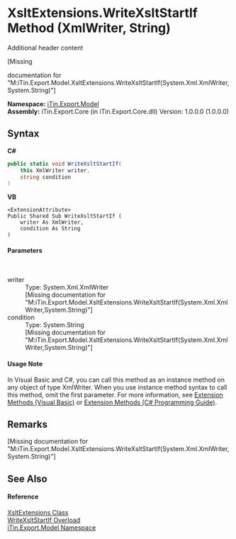 # XsltExtensions.WriteXsltStartIf Method (XmlWriter, String)
Additional header content 

\[Missing <summary> documentation for "M:iTin.Export.Model.XsltExtensions.WriteXsltStartIf(System.Xml.XmlWriter,System.String)"\]

**Namespace:**&nbsp;<a href="ef57ffcc-e95e-b212-5a46-9aa6f5a3511f">iTin.Export.Model</a><br />**Assembly:**&nbsp;iTin.Export.Core (in iTin.Export.Core.dll) Version: 1.0.0.0 (1.0.0.0)

## Syntax

**C#**<br />
``` C#
public static void WriteXsltStartIf(
	this XmlWriter writer,
	string condition
)
```

**VB**<br />
``` VB
<ExtensionAttribute>
Public Shared Sub WriteXsltStartIf ( 
	writer As XmlWriter,
	condition As String
)
```


#### Parameters
&nbsp;<dl><dt>writer</dt><dd>Type: System.Xml.XmlWriter<br />\[Missing <param name="writer"/> documentation for "M:iTin.Export.Model.XsltExtensions.WriteXsltStartIf(System.Xml.XmlWriter,System.String)"\]</dd><dt>condition</dt><dd>Type: System.String<br />\[Missing <param name="condition"/> documentation for "M:iTin.Export.Model.XsltExtensions.WriteXsltStartIf(System.Xml.XmlWriter,System.String)"\]</dd></dl>

#### Usage Note
In Visual Basic and C#, you can call this method as an instance method on any object of type XmlWriter. When you use instance method syntax to call this method, omit the first parameter. For more information, see <a href="http://msdn.microsoft.com/en-us/library/bb384936.aspx">Extension Methods (Visual Basic)</a> or <a href="http://msdn.microsoft.com/en-us/library/bb383977.aspx">Extension Methods (C# Programming Guide)</a>.

## Remarks
\[Missing <remarks> documentation for "M:iTin.Export.Model.XsltExtensions.WriteXsltStartIf(System.Xml.XmlWriter,System.String)"\]

## See Also


#### Reference
<a href="176067d5-eb11-fe07-3db2-8181da377e5c">XsltExtensions Class</a><br /><a href="8aed9819-7aa2-4ef7-a6b7-5261b0b1fa83">WriteXsltStartIf Overload</a><br /><a href="ef57ffcc-e95e-b212-5a46-9aa6f5a3511f">iTin.Export.Model Namespace</a><br />